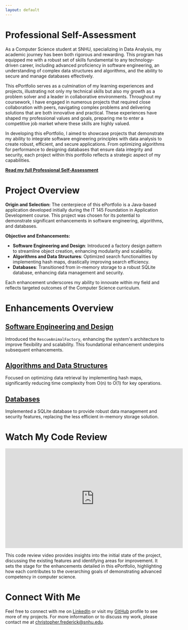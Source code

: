 ```yaml
---
layout: default
---
```


# Professional Self-Assessment
As a Computer Science student at SNHU, specializing in Data Analysis, my academic journey has been both rigorous and rewarding. This program has equipped me with a robust set of skills fundamental to any technology-driven career, including advanced proficiency in software engineering, an understanding of complex data structures and algorithms, and the ability to secure and manage databases effectively.

This ePortfolio serves as a culmination of my learning experiences and projects, illustrating not only my technical skills but also my growth as a problem solver and a leader in collaborative environments. Throughout my coursework, I have engaged in numerous projects that required close collaboration with peers, navigating complex problems and delivering solutions that are both innovative and practical. These experiences have shaped my professional values and goals, preparing me to enter a competitive job market where these skills are highly valued.

In developing this ePortfolio, I aimed to showcase projects that demonstrate my ability to integrate software engineering principles with data analysis to create robust, efficient, and secure applications. From optimizing algorithms for performance to designing databases that ensure data integrity and security, each project within this portfolio reflects a strategic aspect of my capabilities.

**[Read my full Professional Self-Assessment](./self-assessment.html)**

# Project Overview
**Origin and Selection:** The centerpiece of this ePortfolio is a Java-based application developed initially during the IT 145 Foundation in Application Development course. This project was chosen for its potential to demonstrate significant enhancements in software engineering, algorithms, and databases.

**Objective and Enhancements:**
- **Software Engineering and Design**: Introduced a factory design pattern to streamline object creation, enhancing modularity and scalability.
- **Algorithms and Data Structures**: Optimized search functionalities by implementing hash maps, drastically improving search efficiency.
- **Databases**: Transitioned from in-memory storage to a robust SQLite database, enhancing data management and security.

Each enhancement underscores my ability to innovate within my field and reflects targeted outcomes of the Computer Science curriculum.

# Enhancements Overview
## [Software Engineering and Design](./enhancement-one.html)
Introduced the `RescueAnimalFactory`, enhancing the system's architecture to improve flexibility and scalability. This foundational enhancement underpins subsequent enhancements.

## [Algorithms and Data Structures](./enhancement-two.html)
Focused on optimizing data retrieval by implementing hash maps, significantly reducing time complexity from O(n) to O(1) for key operations.

## [Databases](./enhancement-three.html)
Implemented a SQLite database to provide robust data management and security features, replacing the less efficient in-memory storage solution.

# Watch My Code Review
<iframe width="560" height="315" src="https://www.youtube.com/embed/Y4NkDoMdmSQ?si=N7-SUjTGfKBjds-H" title="Code Review" frameborder="0" allow="accelerometer; autoplay; clipboard-write; encrypted-media; gyroscope; picture-in-picture; web-share" referrerpolicy="strict-origin-when-cross-origin" allowfullscreen></iframe>

This code review video provides insights into the initial state of the project, discussing the existing features and identifying areas for improvement. It sets the stage for the enhancements detailed in this ePortfolio, highlighting how each contributes to the overarching goals of demonstrating advanced competency in computer science.

# Connect With Me
Feel free to connect with me on [LinkedIn](https://www.linkedin.com/in/cfrederick23) or visit my [GitHub](https://github.com/cfrederick23) profile to see more of my projects. For more information or to discuss my work, please contact me at [christopher.frederick@snhu.edu](mailto:christopher.frederick@snhu.edu).

